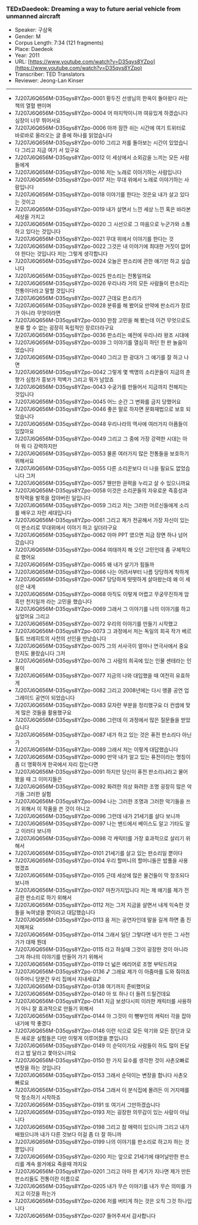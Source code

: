 ### TEDxDaedeok: Dreaming a way to future aerial vehicle from unmanned aircraft

- Speaker: 구삼옥
- Gender: M
- Corpus Length: 7:34 (121 fragments)
- Place: Daedeok
- Year: 2011
- URL: [https://www.youtube.com/watch?v=D35qys8YZpo](https://www.youtube.com/watch?v=D35qys8YZpo)
- Transcriber: TED Translators
- Reviewer: Jeong-Lan Kinser

---

- 7J207J6Q656M-D35qys8YZpo-0001 황두진 선생님의 한옥이 돌아왔다 라는 책의 열혈 팬이며
- 7J207J6Q656M-D35qys8YZpo-0004 어 마지막이니까 여유있게 하겠습니다 심장이 너무 뛰어서요
- 7J207J6Q656M-D35qys8YZpo-0006 아까 잠깐 쉬는 시간에 여기 트위터로 바로바로 올라오는 글 중에 하나를 읽었습니다
- 7J207J6Q656M-D35qys8YZpo-0010 그리고 저를 돌아보는 시간이 있었습니다 그리고 지금 여기 서 있구요
- 7J207J6Q656M-D35qys8YZpo-0012 이 세상에서 소외감을 느끼는 모든 사람들에게
- 7J207J6Q656M-D35qys8YZpo-0016 저는 노래로 이야기하는 사람입니다
- 7J207J6Q656M-D35qys8YZpo-0017 저는 무대 위에서 노래로 이야기하는 사람입니다
- 7J207J6Q656M-D35qys8YZpo-0018 이야기를 한다는 것은요 내가 살고 있다는 것이고
- 7J207J6Q656M-D35qys8YZpo-0019 내가 살면서 느낀 세상 느낀 혹은 바라본 세상을 가지고
- 7J207J6Q656M-D35qys8YZpo-0020 그 시선으로 그 마음으로 누군가와 소통하고 있다는 것입니다
- 7J207J6Q656M-D35qys8YZpo-0021 무대 위에서 이야기를 한다는 것
- 7J207J6Q656M-D35qys8YZpo-0022 그것은 내 이야기에 최대한 거짓이 없어야 한다는 것입니다 저는 그렇게 생각합니다
- 7J207J6Q656M-D35qys8YZpo-0024 오늘은 판소리에 관한 얘기만 하고 싶습니다
- 7J207J6Q656M-D35qys8YZpo-0025 판소리는 전통일까요
- 7J207J6Q656M-D35qys8YZpo-0026 우리나라 거의 모든 사람들이 판소리는 전통이다라고 말할 것입니다
- 7J207J6Q656M-D35qys8YZpo-0027 근데요 판소리가
- 7J207J6Q656M-D35qys8YZpo-0028 분류를 해 봤어요 만약에 판소리가 장르가 아니라 무엇이라면
- 7J207J6Q656M-D35qys8YZpo-0030 한참 고민을 해 봤는데 이건 무엇으로도 분류 할 수 없는 굉장히 독립적인 장르더라구요
- 7J207J6Q656M-D35qys8YZpo-0036 판소리는 예전에 우리나라 왕조 시대에
- 7J207J6Q656M-D35qys8YZpo-0039 그 이야기를 열심히 하던 한 판 놀음이었습니다
- 7J207J6Q656M-D35qys8YZpo-0040 그리고 한 광대가 그 얘기를 잘 하고 나면
- 7J207J6Q656M-D35qys8YZpo-0042 그렇게 몇 백명의 소리꾼들이 지금의 춘향가 심청가 흥보가 적벽가 그리고 뭐가 남았죠
- 7J207J6Q656M-D35qys8YZpo-0043 수궁가를 만들어서 지금까지 전해지는 것입니다
- 7J207J6Q656M-D35qys8YZpo-0045 어느 순간 그 변화를 금지 당했어요
- 7J207J6Q656M-D35qys8YZpo-0046 좋은 말로 하자면 문화재법으로 보호 되었습니다
- 7J207J6Q656M-D35qys8YZpo-0048 우리나라의 역사에 여러가지 아픔들이 있잖아요
- 7J207J6Q656M-D35qys8YZpo-0049 그리고 그 중에 가장 강력한 시대는 아마 뭐 다 강력하지만
- 7J207J6Q656M-D35qys8YZpo-0053 물론 여러가지 많은 전통들을 보호하기 위해서요
- 7J207J6Q656M-D35qys8YZpo-0055 다른 소리꾼보다 더 나을 필요도 없었습니다 그저
- 7J207J6Q656M-D35qys8YZpo-0057 웬만한 권력을 누리고 살 수 있으니까요
- 7J207J6Q656M-D35qys8YZpo-0058 이것은 소리꾼들의 자유로운 즉흥성과 창작력을 발목을 잡아버린 일입니다
- 7J207J6Q656M-D35qys8YZpo-0059 그리고 저는 그러한 어르신들에게 소리를 배우고 자란 세대입니다
- 7J207J6Q656M-D35qys8YZpo-0061 그리고 제가 전공해서 가장 자신이 있는 이 판소리로 무대위에서 이야기 하고 싶더라구요
- 7J207J6Q656M-D35qys8YZpo-0062 아마 PPT 였으면 지금 장면 하나 넘어갔습니다
- 7J207J6Q656M-D35qys8YZpo-0064 여태까지 해 오던 고민인데 좀 구체적으로 했어요
- 7J207J6Q656M-D35qys8YZpo-0065 왜 내가 살기가 힘들까
- 7J207J6Q656M-D35qys8YZpo-0066 나는 어려서부터 나름 당당하게 착하게
- 7J207J6Q656M-D35qys8YZpo-0067 당당하게 떳떳하게 살아왔는데 왜 이 세상은 내게
- 7J207J6Q656M-D35qys8YZpo-0068 아직도 이렇게 어렵고 무궁무진하게 암흑만 천지일까 라는 고민을 했습니다
- 7J207J6Q656M-D35qys8YZpo-0069 그래서 그 이야기를 나의 이야기를 하고 싶었어요 그리고
- 7J207J6Q656M-D35qys8YZpo-0072 우리의 이야기를 만들기 시작했고
- 7J207J6Q656M-D35qys8YZpo-0073 그 과정에서 저는 독일의 희곡 작가 베르톨트 브레히트의 사천의 선인을 만났습니다
- 7J207J6Q656M-D35qys8YZpo-0075 그의 서사극이 얼마나 연극사에서 중요한지도 몰랐습니다 그저
- 7J207J6Q656M-D35qys8YZpo-0076 그 사람의 희곡에 있는 인물 셴테라는 인물이
- 7J207J6Q656M-D35qys8YZpo-0077 지금의 나와 대입했을 때 여전히 유효하게
- 7J207J6Q656M-D35qys8YZpo-0082 그리고 2008년에는 다시 앵콜 공연 업그레이드 공연이 되었습니다
- 7J207J6Q656M-D35qys8YZpo-0083 모자란 부분을 정리했구요 더 컨셉에 맞게 많은 것들을 활용했구요
- 7J207J6Q656M-D35qys8YZpo-0086 그런데 이 과정에서 많은 질문들을 받았습니다
- 7J207J6Q656M-D35qys8YZpo-0087 네가 하고 있는 것은 퓨전 판소리다 아닌가
- 7J207J6Q656M-D35qys8YZpo-0089 그래서 저는 이렇게 대답했습니다
- 7J207J6Q656M-D35qys8YZpo-0090 만약 내가 알고 있는 퓨전이라는 명칭이 좀 더 명확하게 한국에서 자리 잡는다면
- 7J207J6Q656M-D35qys8YZpo-0091 하지만 당신이 퓨전 판소리냐라고 물어 봤을 때 그 이미지들은
- 7J207J6Q656M-D35qys8YZpo-0092 화려한 의상 화려한 조명 굉장히 많은 악기들 그러한 실험
- 7J207J6Q656M-D35qys8YZpo-0094 나는 그러한 조명과 그러한 악기들을 쓰기 위해서 이 작품을 쓴 것이 아니고
- 7J207J6Q656M-D35qys8YZpo-0096 그런데 내가 21세기를 살다 보니까
- 7J207J6Q656M-D35qys8YZpo-0097 나는 밴드에서 베이스도 알고 기타도 알고 이러다 보니까
- 7J207J6Q656M-D35qys8YZpo-0098 각 캐릭터를 가장 효과적으로 살리기 위해서
- 7J207J6Q656M-D35qys8YZpo-0101 21세기를 살고 있는 판소리일 뿐이다
- 7J207J6Q656M-D35qys8YZpo-0104 우리 할머니의 할머니들은 밥풀을 사용했겠죠
- 7J207J6Q656M-D35qys8YZpo-0105 근데 세상에 많은 물건들이 막 창조되다 보니까
- 7J207J6Q656M-D35qys8YZpo-0107 마찬가지입니다 저는 제 얘기를 제가 전공한 판소리로 하기 위해서
- 7J207J6Q656M-D35qys8YZpo-0112 저는 그저 지금을 살면서 내게 익숙한 것들을 녹여냈을 뿐이라고 대답했습니다
- 7J207J6Q656M-D35qys8YZpo-0113 음 저는 공연자인데 말을 길게 하면 좀 진지해져요
- 7J207J6Q656M-D35qys8YZpo-0114 그래서 일단 그렇다면 네가 만든 그 사천가가 대채 뭔데
- 7J207J6Q656M-D35qys8YZpo-0115 라고 하실때 그것이 굉장한 것이 아니라 그저 하나의 이야기를 만들어 가기 위해서
- 7J207J6Q656M-D35qys8YZpo-0119 더 넓은 에리어로 조명 부탁드려요
- 7J207J6Q656M-D35qys8YZpo-0136 ♪ 그래요 제가 이 아줌마를 도와 줘야죠 아주머니 당분간 우리 집에서 지내세요♪
- 7J207J6Q656M-D35qys8YZpo-0138 여기까지 준비했어요
- 7J207J6Q656M-D35qys8YZpo-0140 아 또 하나 더 들려 드릴건데요
- 7J207J6Q656M-D35qys8YZpo-0141 지금 보셨다시피 이러한 캐릭터를 사용하기 아니 잘 효과적으로 만들기 위해서
- 7J207J6Q656M-D35qys8YZpo-0144 아 그것이 이 뺑부인의 캐릭터 각을 잡아내기에 딱 좋겠다
- 7J207J6Q656M-D35qys8YZpo-0146 이런 식으로 모든 악기와 모든 장단과 모든 새로운 실험들은 다만 이렇게 이루어졌을 뿐입니다
- 7J207J6Q656M-D35qys8YZpo-0149 이 순덕이가요 사람들이 하도 많이 돈달라고 밥 달라고 쫓아오니까요
- 7J207J6Q656M-D35qys8YZpo-0150 한 가지 묘수를 생각한 것이 사촌오빠로 변장을 하는 것입니다
- 7J207J6Q656M-D35qys8YZpo-0153 그래서 순덕이는 변장을 합니다 사촌오빠로요
- 7J207J6Q656M-D35qys8YZpo-0154 그래서 이 분식집에 몰려든 이 거지떼를 막 청소하기 시작하죠
- 7J207J6Q656M-D35qys8YZpo-0191 또 여기서 그만하겠습니다
- 7J207J6Q656M-D35qys8YZpo-0193 저는 굉장한 의무감이 있는 사람이 아닙니다
- 7J207J6Q656M-D35qys8YZpo-0198 그리고 참 매력이 있으니까 그리고 내가 배웠으니까 내가 다른 것보다 이걸 좀 더 잘 하니까
- 7J207J6Q656M-D35qys8YZpo-0199 나의 이야기를 판소리로 하고자 하는 것 뿐입니다
- 7J207J6Q656M-D35qys8YZpo-0200 저는 앞으로 21세기에 태어날만한 판소리를 계속 쓸거에요 죽을때 까지요
- 7J207J6Q656M-D35qys8YZpo-0201 그리고 아마 한 세기가 지나면 제가 만든 판소리들도 전통이란 이름으로
- 7J207J6Q656M-D35qys8YZpo-0205 내가 무슨 이야기를 내가 무슨 의미를 가지고 이것을 하는가
- 7J207J6Q656M-D35qys8YZpo-0206 저를 버티게 하는 것은 오직 그것 하나입니다
- 7J207J6Q656M-D35qys8YZpo-0207 들어주셔서 감사합니다

